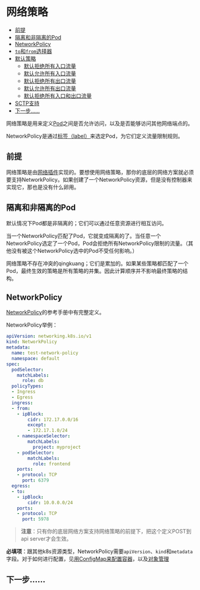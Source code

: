 # 网络策略

- [前提](#前提)
- [隔离和非隔离的Pod](#隔离和非隔离的Pod)
- [NetworkPolicy](#NetworkPolicy)
- [`to`和`from`选择器](#to和from选择器)
- [默认策略](#默认策略)
  - [默认拒绝所有入口流量](#默认拒绝所有入口流量)
  - [默认允许所有入口流量](#默认允许所有入口流量)
  - [默认拒绝所有出口流量](#默认拒绝所有出口流量)
  - [默认允许所有出口流量](#默认允许所有出口流量)
  - [默认拒绝所有入口和出口流量](#默认拒绝所有入口和出口流量)
- [SCTP支持](#SCTP支持)
- [下一步……](#下一步)

网络策略是用来定义[Pod](../业务组件/泡德（Pod）/Pod.md)之间是否允许访问，以及是否能够访问其他网络端点的。

NetworkPolicy是通过[标签（label）](../概要/Kubernetes对象/标签（Label）和选择器（Selector）.md)来选定Pod，为它们定义流量限制规则。

## 前提

网络策略是由[网络插件](../计算，存储与网络拓展/网络插件.md)实现的。要想使用网络策略，那你的底层的网络方案就必须要支持NetworkPolicy。如果创建了一个NetworkPolicy资源，但是没有控制器来实现它，那也是没有什么卵用。

## 隔离和非隔离的Pod

默认情况下Pod都是非隔离的；它们可以通过任意资源进行相互访问。

当一个NetworkPolicy匹配了Pod，它就变成隔离的了。当任意一个NetworkPolicy选定了一个Pod，Pod会拒绝所有NetworkPolicy限制的流量。（其他没有被这个NetworkPolicy选中的Pod不受任何影响。）

网络策略不存在冲突的qingkuang；它们是累加的。如果某些策略都匹配了一个Pod，最终生效的策略是所有策略的并集。因此计算顺序并不影响最终策略的结构。

## NetworkPolicy

[NetworkPolicy](https://kubernetes.io/docs/reference/generated/kubernetes-api/v1.18/#networkpolicy-v1-networking-k8s-io)的参考手册中有完整定义。

NetworkPolicy举例：

```yaml
apiVersion: networking.k8s.io/v1
kind: NetworkPolicy
metadata:
  name: test-network-policy
  namespace: default
spec:
  podSelector:
    matchLabels:
      role: db
  policyTypes:
  - Ingress
  - Egress
  ingress:
  - from:
    - ipBlock:
        cidr: 172.17.0.0/16
        except:
        - 172.17.1.0/24
    - namespaceSelector:
        matchLabels:
          project: myproject
    - podSelector:
        matchLabels:
          role: frontend
    ports:
    - protocol: TCP
      port: 6379
  egress:
  - to:
    - ipBlock:
        cidr: 10.0.0.0/24
    ports:
    - protocol: TCP
      port: 5978
```

>**注意**：只有你的底层网络方案支持网络策略的前提下，把这个定义POST到api server才会生效。

**必填项**：跟其他k8s资源类型，NetworkPolicy需要`apiVersion`、`kind`和`metadata`字段。对于如何进行配置，见[用ConfigMap来配置容器](https://kubernetes.io/docs/tasks/configure-pod-container/configure-pod-configmap/)，以及[对象管理](../概要/Kubernetes对象/k8s对象管理.md)

## 下一步……